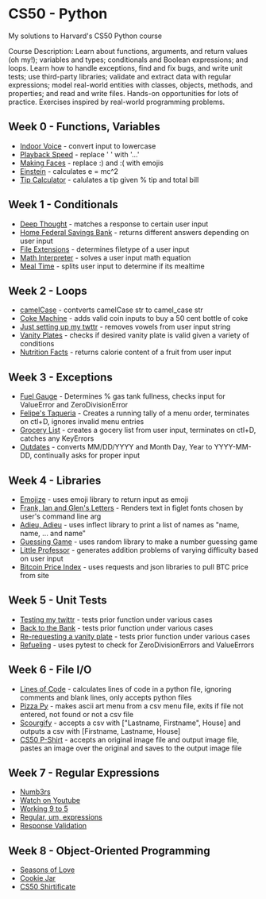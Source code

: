 # CS50 - Python
My solutions to Harvard's CS50 Python course

Course Description: Learn about functions, arguments, and return values (oh my!); variables and types; conditionals and Boolean expressions; and loops. Learn how to handle exceptions, find and fix bugs, and write unit tests; use third-party libraries; validate and extract data with regular expressions; model real-world entities with classes, objects, methods, and properties; and read and write files. Hands-on opportunities for lots of practice. Exercises inspired by real-world programming problems.

## Week 0 - Functions, Variables
- [Indoor Voice](https://github.com/JohnZolton/CS50-Python/blob/main/Week%200%20-%20Functions%20and%20Variables/indoor.py) - convert input to lowercase
- [Playback Speed](https://github.com/JohnZolton/CS50-Python/blob/main/Week%200%20-%20Functions%20and%20Variables/playback.py) - replace ' ' with '...'
- [Making Faces](https://github.com/JohnZolton/CS50-Python/blob/main/Week%200%20-%20Functions%20and%20Variables/faces.py) - replace :) and :( with emojis
- [Einstein](https://github.com/JohnZolton/CS50-Python/blob/main/Week%200%20-%20Functions%20and%20Variables/einstein.py) - calculates e = mc^2
- [Tip Calculator](https://github.com/JohnZolton/CS50-Python/blob/main/Week%200%20-%20Functions%20and%20Variables/tip.py) - calulates a tip given % tip and total bill
 
## Week 1 - Conditionals

- [Deep Thought](https://github.com/JohnZolton/CS50-Python/blob/main/Week%201%20-%20Conditionals/deep.py) - matches a response to certain user input
- [Home Federal Savings Bank](https://github.com/JohnZolton/CS50-Python/blob/main/Week%201%20-%20Conditionals/bank.py) - returns different answers depending on user input
- [File Extensions](https://github.com/JohnZolton/CS50-Python/blob/main/Week%201%20-%20Conditionals/extensions.py) - determines filetype of a user input
- [Math Interpreter](https://github.com/JohnZolton/CS50-Python/blob/main/Week%201%20-%20Conditionals/interpreter.py) - solves a user input math equation
- [Meal Time](https://github.com/JohnZolton/CS50-Python/blob/main/Week%201%20-%20Conditionals/meal.py) - splits user input to determine if its mealtime


## Week  2 - Loops
- [camelCase](https://github.com/JohnZolton/CS50-Python/blob/main/Week%202%20-%20Loops/camel.py) - contverts camelCase str to camel_case str
- [Coke Machine](https://github.com/JohnZolton/CS50-Python/blob/main/Week%202%20-%20Loops/coke.py) - adds valid coin inputs to buy a 50 cent bottle of coke
- [Just setting up my twttr](https://github.com/JohnZolton/CS50-Python/blob/main/Week%202%20-%20Loops/twttr.py) - removes vowels from user input string
- [Vanity Plates](https://github.com/JohnZolton/CS50-Python/blob/main/Week%202%20-%20Loops/plates.py) - checks if desired vanity plate is valid given a variety of conditions
- [Nutrition Facts](https://github.com/JohnZolton/CS50-Python/blob/main/Week%202%20-%20Loops/nutrition.py) - returns calorie content of a fruit from user input

## Week  3 - Exceptions
- [Fuel Gauge](https://github.com/JohnZolton/CS50-Python/blob/main/Week%203%20-%20%20Exceptions/fuel.py) - Determines % gas tank fullness, checks input for ValueError and ZeroDivisionError
- [Felipe's Taqueria](https://github.com/JohnZolton/CS50-Python/blob/main/Week%203%20-%20%20Exceptions/taqueria.py) - Creates a running tally of a menu order, terminates on ctl+D, ignores invalid menu entries
- [Grocery List](https://github.com/JohnZolton/CS50-Python/blob/main/Week%203%20-%20%20Exceptions/grocery.py) - creates a gocery list from user input, terminates on ctl+D, catches any KeyErrors
- [Outdates](https://github.com/JohnZolton/CS50-Python/blob/main/Week%203%20-%20%20Exceptions/outdated.py) - converts MM/DD/YYYY and Month Day, Year to YYYY-MM-DD, continually asks for proper input

## Week 4 - Libraries
- [Emojize](https://github.com/JohnZolton/CS50-Python/blob/main/Week%204%20-%20Libraries/emojize.py) - uses emoji library to return input as emoji
- [Frank, Ian and Glen's Letters](https://github.com/JohnZolton/CS50-Python/blob/main/Week%204%20-%20Libraries/figlet.py) - Renders text in figlet fonts chosen by user's command line arg
- [Adieu, Adieu](https://github.com/JohnZolton/CS50-Python/blob/main/Week%204%20-%20Libraries/adieu.py) - uses inflect library to print a list of names as "name, name, ... and name"
- [Guessing Game](https://github.com/JohnZolton/CS50-Python/blob/main/Week%204%20-%20Libraries/game.py) - uses random library to make a number guessing game
- [Little Professor](https://github.com/JohnZolton/CS50-Python/blob/main/Week%204%20-%20Libraries/professor.py) - generates addition problems of varying difficulty based on user input
- [Bitcoin Price Index](https://github.com/JohnZolton/CS50-Python/blob/main/Week%204%20-%20Libraries/bitcoin.py) - uses requests and json libraries to pull BTC price from site

## Week 5 - Unit Tests
- [Testing my  twittr](https://github.com/JohnZolton/CS50-Python/tree/main/Week%205%20-%20Unit%20Tests/test_twttr) - tests prior function under various cases
- [Back to the Bank](https://github.com/JohnZolton/CS50-Python/tree/main/Week%205%20-%20Unit%20Tests/test_bank) - tests prior function under various cases
- [Re-requesting a vanity plate](https://github.com/JohnZolton/CS50-Python/tree/main/Week%205%20-%20Unit%20Tests/test_plates) - tests prior function under various cases
- [Refueling](https://github.com/JohnZolton/CS50-Python/tree/main/Week%205%20-%20Unit%20Tests/test_fuel) - uses pytest to check for ZeroDivisionErrors and ValueErrors

## Week 6 - File I/O
- [Lines of Code](https://github.com/JohnZolton/CS50-Python/tree/main/Week%206%20-%20File%20IO/lines) - calculates lines of code in a python file, ignoring comments and blank lines, only accepts python files
- [Pizza Py](https://github.com/JohnZolton/CS50-Python/tree/main/Week%206%20-%20File%20IO/pizza) - makes ascii art menu from a csv menu file, exits if file not entered, not found or not a csv file
- [Scourgify](https://github.com/JohnZolton/CS50-Python/tree/main/Week%206%20-%20File%20IO/scourgify) - accepts a csv with ["Lastname, Firstname", House] and outputs a csv with [Firstname, Lastname, House]
- [CS50 P-Shirt](https://github.com/JohnZolton/CS50-Python/tree/main/Week%206%20-%20File%20IO/shirt) - accepts an original image file and output image file, pastes an image over the original and saves to the output image file

## Week 7 - Regular Expressions
- [Numb3rs](https://github.com/JohnZolton/CS50-Python/tree/main/Week%207%20-%20Regular%20Expressions/numb3rs)
- [Watch on Youtube](https://github.com/JohnZolton/CS50-Python/tree/main/Week%207%20-%20Regular%20Expressions/watch)
- [Working 9 to 5](https://github.com/JohnZolton/CS50-Python/tree/main/Week%207%20-%20Regular%20Expressions/working)
- [Regular, um, expressions](https://github.com/JohnZolton/CS50-Python/tree/main/Week%207%20-%20Regular%20Expressions/um)
- [Response Validation](https://github.com/JohnZolton/CS50-Python/blob/main/Week%207%20-%20Regular%20Expressions/response.py)

## Week 8 - Object-Oriented Programming
- [Seasons of Love](https://github.com/JohnZolton/CS50-Python/tree/main/Week%208%20-%20OOP/seasons)
- [Cookie Jar](https://github.com/JohnZolton/CS50-Python/tree/main/Week%208%20-%20OOP/jar)
- [CS50 Shirtificate](https://github.com/JohnZolton/CS50-Python/tree/main/Week%208%20-%20OOP/shirtificate)
